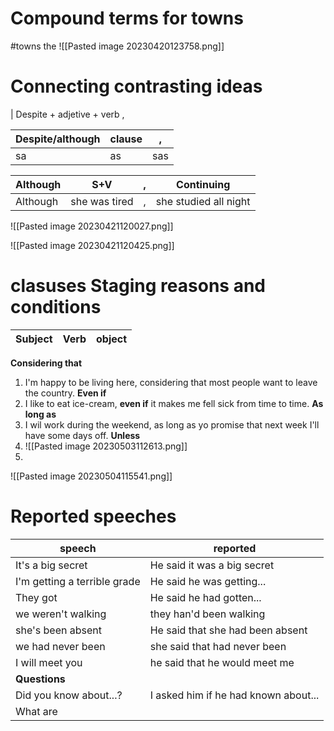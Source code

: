 # Compound terms for towns
#towns 
the 
![[Pasted image 20230420123758.png]]

# Connecting contrasting ideas
| Despite + adjetive + verb , 

|Despite/although|clause|,|
|-|-|-|
|sa|as|sas|

|Although|S+V|,|Continuing|
|-|-|-|-|
|Although|she was tired|,|she studied all night|

![[Pasted image 20230421120027.png]]

![[Pasted image 20230421120425.png]]
# clasuses Staging reasons and conditions
|Subject|Verb|object|
|--------|----|-------|
**Considering that**
1. I'm happy to be living here, considering that most people want to leave the country.
**Even if**
1. I like to eat ice-cream, **even if** it makes me fell sick from time to time.
**As long as**
2. I wil work during the weekend, as long as yo promise that next week I'll have some days off.
**Unless**
3. ![[Pasted image 20230503112613.png]]
4. 
![[Pasted image 20230504115541.png]]


# Reported speeches
|speech|reported|
|-|-|
|It's a big secret|He said it was a big secret|
|I'm getting a terrible grade|He said he was getting...|
|They got|He said he had gotten...|
|we weren't walking|they han'd been walking|
|she's been absent|He said that she had been absent|
|we had never been|she said that had never been|
|I will meet you|he said that he would meet me|
|**Questions**||
|Did you know about...?|I asked him if he had known about...|
|What are||